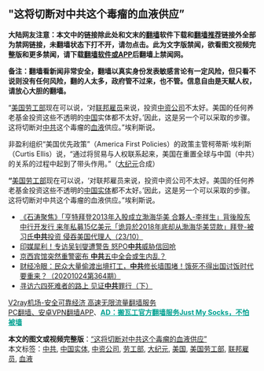  <h2>"这将切断对中共这个毒瘤的血液供应”</h2> <p class="notice"><b>大陆网友注意：本文中的链接除此处和文末的<a href="https://github.com/bannedbook/fanqiang" >翻墙</a>软件下载和<a href="https://github.com/killgcd/justmysocks/blob/master/README.md">翻墙推荐</a>链接外全部为禁网链接，未翻墙状态下打不开，请勿点击。此为文字版禁闻，欲看图文视频完整版和更多禁闻，请下载<a href="https://github.com/bannedbook/fanqiang">翻墙软件或APP</a>后翻墙上禁闻网。</p><p>备注：翻墙看新闻非常安全，翻墙以真实身份发表敏感言论有一定风险，但只看不说则没有任何风险，翻的人太多，政府管不过来，也不管。信息自由是天赋人权，请放心大胆的翻墙。</b></p>  <div class="entry"> <p id="summary">“<a href="https://www.bannedbook.org/bnews/tag/%e7%be%8e%e5%9b%bd/" class="st_tag internal_tag" rel="tag" title="标签 美国 下的日志">美国</a><a href="https://www.bannedbook.org/bnews/tag/%E5%8A%B3%E5%B7%A5%E9%83%A8/" class="st_tag internal_tag" rel="tag" title="标签 劳工部 下的日志">劳工部</a>现在可以说，‘对<a href="https://www.bannedbook.org/bnews/tag/%E8%81%94%E9%82%A6%E9%9B%87%E5%91%98/" class="st_tag internal_tag" rel="tag" title="标签 联邦雇员 下的日志">联邦雇员</a>来说，投资<a href="https://www.bannedbook.org/bnews/tag/%E4%B8%AD%E8%B5%84%E5%85%AC%E5%8F%B8/" class="st_tag internal_tag" rel="tag" title="标签 中资公司 下的日志">中资公司</a>不太好。美国的任何养老基金投资这些不透明的<span class='wp_keywordlink_affiliate'><a href="https://www.bannedbook.org/" title="中国" target="_blank">中国</a></span>实体都不太好。’因此，这是另一个可以采取的步骤。这将切断对<a href="https://www.bannedbook.org/bnews/tag/%e4%b8%ad%e5%85%b1/" class="st_tag internal_tag" rel="tag" title="标签 中共 下的日志">中共</a>这个毒瘤的<a href="https://www.bannedbook.org/bnews/tag/%E8%A1%80%E6%B6%B2/" class="st_tag internal_tag" rel="tag" title="标签 血液 下的日志">血液</a>供应。”埃利斯说。</p> <p id="conimg"></p> <p>非盈利组织“美国优先政策”（America First Policies）的政策主管柯蒂斯·埃利斯（Curtis Ellis）说，“通过将贸易与人权联系起来，美国在重置全球与中国（中共）的关系的过程中起到了带头作用。”（<span class='wp_keywordlink_affiliate'><a href="http://www.epochtimes.com/" title="大纪元" target="_blank">大纪元</a></span>合成）</p>  <p><strong>“</strong><a href="https://www.bannedbook.org/bnews/tag/%E7%BE%8E%E5%9B%BD%E5%8A%B3%E5%B7%A5%E9%83%A8/" class="st_tag internal_tag" rel="tag" title="标签 美国劳工部 下的日志">美国劳工部</a>现在可以说，‘对联邦雇员来说，投资中资公司不太好。美国的任何养老基金投资这些不透明的<a href="https://www.bannedbook.org/bnews/tag/%E4%B8%AD%E5%9B%BD%E5%AE%9E%E4%BD%93/" class="st_tag internal_tag" rel="tag" title="标签 中国实体 下的日志">中国实体</a>都不太好。’因此，这是另一个可以采取的步骤。这将切断对中共这个毒瘤的血液供应。”埃利斯说。</p> <ul class='op-related-articles' title='相关阅读'> <li><a href='https://www.bannedbook.org/bnews/bannedvideo/20201024/1419499.html' target='_blank'>《石涛聚焦》「亨特拜登2013年入股成立渤海华美 合夥人-李祥生」背後股东中行开发行 来年私募15亿美元「诡异於2018年底却从渤海华美贷款」拜登-被习氏<b>中共</b>投资 侵吞美国代理人（23/10）</a></li> <li><a href='https://www.bannedbook.org/bnews/cnnews/hknews/20201024/1419489.html' target='_blank'>印媒犀利！专访吴钊燮遭警告 怒PO<b>中共</b>威胁信回呛</a></li> <li><a href='https://www.bannedbook.org/bnews/comments/20201024/1419485.html' target='_blank'>京西宾馆突然重警密布 <b>中共</b>五中全会或生内乱？</a></li> <li><a href='https://www.bannedbook.org/bnews/bannedvideo/20201024/1419476.html' target='_blank'>财经冷眼：民众大量偷渡出境打工，<b>中共</b>修长墙围堵！饿死不得出国讨饭时代要重来？（20201024第364期）</a></li> <li><a href='https://www.bannedbook.org/bnews/bannedvideo/20201024/1419469.html' target='_blank'>寻访六四死难者的路上 见证<b>中共</b>罪行（下）</a></li> </ul> <p class="texttj"> <a href="https://www.bannedbook.org/forum23/topic22702.html" target="_blank">V2ray机场-安全可靠经济 高速无限流量翻墙服务</a><br/> <a href="https://github.com/bannedbook/fanqiang/wiki/%E7%A6%81%E9%97%BB%E7%BD%91%E5%AE%89%E5%8D%93%E7%BF%BB%E5%A2%99%E6%96%B0%E9%97%BBAPP" target="_blank">PC翻墙、安卓VPN翻墙APP</a>、<span onclick="window.open('https://github.com/killgcd/justmysocks/blob/master/README.md')" style="font-weight:bold;color:#00A191;cursor:pointer;text-decoration:underline;outline:none">AD：搬瓦工官方翻墙服务Just My Socks，不怕被墙</span></p><p> </p><a name='sharetosocial'></a>       <div><b>本文的图文或视频完整版</b>：<a href='https://www.bannedbook.org/bnews/cbnews/20201024/1419500.html'>&#8220;这将切断对中共这个毒瘤的血液供应”</a></div>  </div><!--END ENTRY--> <div class="postfooter"> <div>本文标签：<a href="https://www.bannedbook.org/bnews/tag/%e4%b8%ad%e5%85%b1/" rel="tag">中共</a>, <a href="https://www.bannedbook.org/bnews/tag/%E4%B8%AD%E5%9B%BD%E5%AE%9E%E4%BD%93/" rel="tag">中国实体</a>, <a href="https://www.bannedbook.org/bnews/tag/%E4%B8%AD%E8%B5%84%E5%85%AC%E5%8F%B8/" rel="tag">中资公司</a>, <a href="https://www.bannedbook.org/bnews/tag/%E5%8A%B3%E5%B7%A5%E9%83%A8/" rel="tag">劳工部</a>, <a href="https://www.bannedbook.org/bnews/tag/%e5%a4%a7%e7%ba%aa%e5%85%83/" rel="tag">大纪元</a>, <a href="https://www.bannedbook.org/bnews/tag/%e7%be%8e%e5%9b%bd/" rel="tag">美国</a>, <a href="https://www.bannedbook.org/bnews/tag/%E7%BE%8E%E5%9B%BD%E5%8A%B3%E5%B7%A5%E9%83%A8/" rel="tag">美国劳工部</a>, <a href="https://www.bannedbook.org/bnews/tag/%E8%81%94%E9%82%A6%E9%9B%87%E5%91%98/" rel="tag">联邦雇员</a>, <a href="https://www.bannedbook.org/bnews/tag/%E8%A1%80%E6%B6%B2/" rel="tag">血液</a></div>  </div><!--END POSTFOOTER--> 